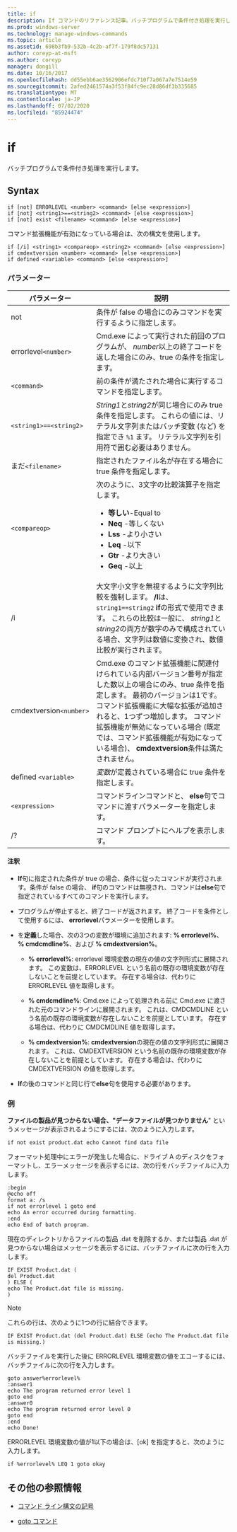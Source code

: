 ```yaml
---
title: if
description: If コマンドのリファレンス記事。バッチプログラムで条件付き処理を実行します。
ms.prod: windows-server
ms.technology: manage-windows-commands
ms.topic: article
ms.assetid: 698b3fb9-532b-4c2b-af7f-179f8dc57131
author: coreyp-at-msft
ms.author: coreyp
manager: dongill
ms.date: 10/16/2017
ms.openlocfilehash: dd55ebb6ae3562906efdc710f7a067a7e7514e59
ms.sourcegitcommit: 2afed2461574a3f53f84fc9ec28d86df3b335685
ms.translationtype: MT
ms.contentlocale: ja-JP
ms.lasthandoff: 07/02/2020
ms.locfileid: "85924474"
---
```

# <a name="if"></a>if

バッチプログラムで条件付き処理を実行します。

## <a name="syntax"></a>Syntax

```
if [not] ERRORLEVEL <number> <command> [else <expression>]
if [not] <string1>==<string2> <command> [else <expression>]
if [not] exist <filename> <command> [else <expression>]
```

コマンド拡張機能が有効になっている場合は、次の構文を使用します。

```
if [/i] <string1> <compareop> <string2> <command> [else <expression>]
if cmdextversion <number> <command> [else <expression>]
if defined <variable> <command> [else <expression>]
```

### <a name="parameters"></a>パラメーター

| パラメーター | 説明 |
| --------- |------------ |
| not | 条件が false の場合にのみコマンドを実行するように指定します。 |
| errorlevel`<number>` | Cmd.exe によって実行された前回のプログラムが、 *number*以上の終了コードを返した場合にのみ、true の条件を指定します。 |
| `<command>` | 前の条件が満たされた場合に実行するコマンドを指定します。 |
| `<string1>==<string2>` | *String1*と*string2*が同じ場合にのみ true 条件を指定します。 これらの値には、リテラル文字列またはバッチ変数 (など) を指定でき `%1` ます。 リテラル文字列を引用符で囲む必要はありません。 |
| まだ`<filename>` | 指定されたファイル名が存在する場合に true 条件を指定します。 |
| `<compareop>` | 次のように、3文字の比較演算子を指定します。<ul><li>**等しい**-Equal to</li><li>**Neq** -等しくない</li><li>**Lss** -より小さい</li><li>**Leq** -以下</li><li>**Gtr** -より大きい</li><li>**Geq** -以上</li></ul> |
| /i | 大文字小文字を無視するように文字列比較を強制します。 **/I**は、 `string1==string2` **if**の形式で使用できます。 これらの比較は一般に、 *string1*と*string2*の両方が数字のみで構成されている場合、文字列は数値に変換され、数値比較が実行されます。 |
| cmdextversion`<number>` | Cmd.exe のコマンド拡張機能に関連付けられている内部バージョン番号が指定した数以上の場合にのみ、true 条件を指定します。 最初のバージョンは1です。 コマンド拡張機能に大幅な拡張が追加されると、1つずつ増加します。 コマンド拡張機能が無効になっている場合 (既定では、コマンド拡張機能が有効になっている場合)、 **cmdextversion**条件は満たされません。 |
| defined `<variable>` | *変数*が定義されている場合に true 条件を指定します。 |
| `<expression>` | コマンドラインコマンドと、 **else**句でコマンドに渡すパラメーターを指定します。 |
| /? | コマンド プロンプトにヘルプを表示します。 |

#### <a name="remarks"></a>注釈

- **If**句に指定された条件が true の場合、条件に従ったコマンドが実行されます。条件が false の場合、 **if**句のコマンドは無視され、コマンドは**else**句で指定されているすべてのコマンドを実行します。

- プログラムが停止すると、終了コードが返されます。 終了コードを条件として使用するには、 **errorlevel**パラメーターを使用します。

- を**定義**した場合、次の3つの変数が環境に追加されます: **% errorlevel%**、 **% cmdcmdline%**、および **% cmdextversion%**。

  - **% errorlevel%**: errorlevel 環境変数の現在の値の文字列形式に展開されます。 この変数は、ERRORLEVEL という名前の既存の環境変数が存在しないことを前提としています。 存在する場合は、代わりに ERRORLEVEL 値を取得します。

  - **% cmdcmdline%**: Cmd.exe によって処理される前に Cmd.exe に渡された元のコマンドラインに展開されます。 これは、CMDCMDLINE という名前の既存の環境変数が存在しないことを前提としています。 存在する場合は、代わりに CMDCMDLINE 値を取得します。

  - **% cmdextversion%**: **cmdextversion**の現在の値の文字列形式に展開されます。 これは、CMDEXTVERSION という名前の既存の環境変数が存在しないことを前提としています。 存在する場合は、代わりに CMDEXTVERSION の値を取得します。

- **If**の後のコマンドと同じ行で**else**句を使用する必要があります。

### <a name="examples"></a>例

**ファイルの製品が見つからない場合、"データファイルが見つかりません**" というメッセージが表示されるようにするには、次のように入力します。

```
if not exist product.dat echo Cannot find data file
```

フォーマット処理中にエラーが発生した場合に、ドライブ A のディスクをフォーマットし、エラーメッセージを表示するには、次の行をバッチファイルに入力します。

```
:begin
@echo off
format a: /s
if not errorlevel 1 goto end
echo An error occurred during formatting.
:end
echo End of batch program.
```

現在のディレクトリからファイルの製品 .dat を削除するか、または製品 .dat が見つからない場合はメッセージを表示するには、バッチファイルに次の行を入力します。

```
IF EXIST Product.dat (
del Product.dat
) ELSE (
echo The Product.dat file is missing.
)
```

> [!NOTE]
> これらの行は、次のように1つの行に結合できます。
> ```
> IF EXIST Product.dat (del Product.dat) ELSE (echo The Product.dat file is missing.)
> ```

バッチファイルを実行した後に ERRORLEVEL 環境変数の値をエコーするには、バッチファイルに次の行を入力します。

```
goto answer%errorlevel%
:answer1
echo The program returned error level 1
goto end
:answer0
echo The program returned error level 0
goto end
:end
echo Done!
```

ERRORLEVEL 環境変数の値が1以下の場合は、[ok] を指定すると、次のように入力します。

```
if %errorlevel% LEQ 1 goto okay
```

## <a name="additional-references"></a>その他の参照情報

- [コマンド ライン構文の記号](command-line-syntax-key.md)

- [goto コマンド](goto.md)
